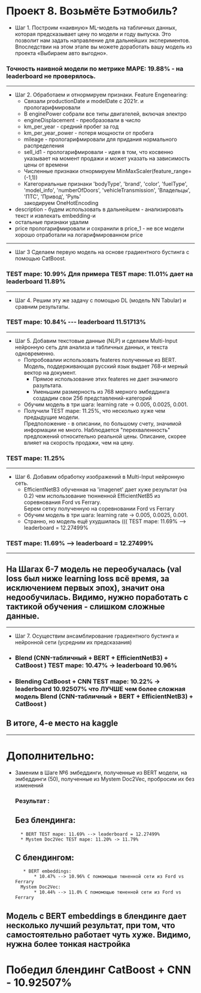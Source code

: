 # 	Проект 8. Возьмёте Бэтмобиль?  

* Шаг 1. Построим «наивную» ML-модель на табличных данных, которая предсказывает цену по модели и году выпуска. Это позволит нам задать направление для дальнейших экспериментов.  
		 Впоследствии на этом этапе вы можете доработать вашу модель из проекта «Выбираем авто выгодно». 
### Точность наивной модели по метрике MAPE: 19.88% - на leaderboard не проверялось.  
------------
* Шаг 2. Обработаем и отнормируем признаки. Feature Engenearing:  
	* Связали productionDate и modelDate c 2021г. и прологарифмировали    
	* В enginePower собрали все типы двигателей, включая электро  
	* engineDisplacement - преобразовали в число 
	* km_per_year - средний пробег за год
	* km_per_year_power  - потеря мощности от пробега  
	* mileage - прологарифмировали для придания нормального распределения  
	* sell_id1 - прологарифмировали - идея в том, что косвенно указывает на момент продажи и может указать на зависимость цены от времени  
	* Численные признаки отнормируем MinMaxScaler(feature_range=(-1,1))  
	* Категориальные признаки 'bodyType', 'brand', 'color', 'fuelType', 'model_info', 'numberOfDoors', 'vehicleTransmission', 'Владельцы',  'ПТС', 'Привод', 'Руль'  
закодируем OneHotEncoding  
 * description - будем использовать в дальнейшем - анализировать текст и извлекать embedding-и  
* остальные признаки удалим  
* price прологарифмировали и сохранили в price_1 - не все модели хорошо отработали на логарифмированном price    
-----------
* Шаг 3  Сделаем первую модель на основе градиентного бустинга с помощью CatBoost.
### TEST mape: 10.99% Для примера TEST mape: 11.01% дает на leaderboard 11.89%  
-----------
* Шаг 4. Решим эту же задачу с помощью DL (модель NN Tabular) и сравним результаты.  
### TEST mape: 10.84% --- leaderboard 11.51713%  
-----------  
* Шаг 5. Добавим текстовые данные (NLP) и сделаем Multi-Input нейронную сеть для анализа и табличных данных, и текста одновременно.
	* Попробовалии использовать feateres полученные из BERT. Модель, поддерживающая русский язык выдает 768-и мерный вектор на документ.  
	  * Прямое использование этих feateres не дает значимого разультата.
	  * Уменьшим размерность из 768 мерного эмбеддинга создадим свои 256 представлений-категорий 
	* Обучим модель в три шага: learning rate -> 0.005, 0.0025, 0.001. 
	* Получили TEST mape: 11.25%, что несколько хуже чем предыдущие модели.  
	Предположение - в описании, по большому счету, значимой информации не много. Наблюдается "перехваленность" предложений относительно реальной цены.  Описание, скорее влияет на скорость продажи, чем на цену. 
### TEST mape: 11.25%	
-----------  
* Шаг 6. Добавим обработку изображений в Multi-Input нейронную сеть.  
	* EfficientNetB3 обученная на 'imagenet' дает хуже результат (на 0.2) чем использование тюнненной EfficientNetB5 из соревнования Ford vs Ferrary.  
	  Берем сетку полученную на соревновании Ford vs Ferrary  
	* Обучим модель в три шага: learning rate -> 0.005, 0.0025, 0.001.
	* Странно, но модель ещё ухудшилась ((( TEST mape: 11.69% --> leaderboard = 12.27499%
### TEST mape: 11.69% --> leaderboard = 12.27499%  
-----------
## На Шагах 6-7 модель не переобучалась (val loss был ниже learning loss всё время, за исключением первых эпох), значит она недообучилась. Видимо, нужно поработать с тактикой обучения - слишком сложные данные.

-----------
* Шаг 7. Осуществим ансамблирование градиентного бустинга и нейронной сети (усредним их предсказания)  
* ### Blend (CNN-табличный + BERT + EfficientNetB3) + CatBoost ) TEST mape: 10.47% -> leaderboard 10.96%  
* ### Blending CatBoost + CNN TEST mape: 10.22% -> leaderboard 10.92507% что ЛУЧШЕ чем более сложная модель Blend (CNN-табличный + BERT + EfficientNetB3) + CatBoost )
## В итоге, 4-е место на kaggle
-------------  
# Дополнительно:  
* Заменим в Шаге №6 эмбеддинги, полученные из BERT модели, на эмбеддинги (50), полученные из Mystem Doc2Vec, пробросим их без изменений  	
	### Результат :
	## Без блендинга:  
		* BERT TEST mape: 11.69% --> leaderboard = 12.27499%
		* Mystem Doc2Vec TEST mape: 11.20% -> 11.79%
	## С блендингом: 	
		 * BERT embeddings:
			 * 10.47% --> 10.96% С помомощью тюненной сети из Ford vs Ferrary
		Mystem Doc2Vec:
			 * 10.44% --> 11.0% С помомощью тюненной сети из Ford vs Ferrary
## Модель с BERT embeddings в блендинге дает несколько лучший результат, при том, что самостоятельно работает чуть хуже. Видимо, нужна более тонкая настройка  
# Победил блендинг CatBoost + CNN - 10.92507%

	

